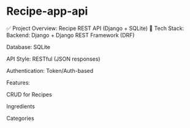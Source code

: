 # Recipe-app-api

✅ Project Overview: Recipe REST API (Django + SQLite)
🔧 Tech Stack:
Backend: Django + Django REST Framework (DRF)

Database: SQLite

API Style: RESTful (JSON responses)

Authentication: Token/Auth-based

Features:

CRUD for Recipes

Ingredients 

Categories 

